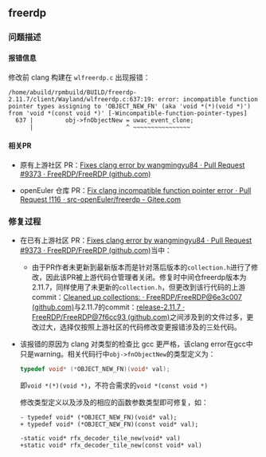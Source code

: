 ## freerdp

### 问题描述

#### 报错信息

修改前 clang 构建在 `wlfreerdp.c` 出现报错：

```
/home/abuild/rpmbuild/BUILD/freerdp-2.11.7/client/Wayland/wlfreerdp.c:637:19: error: incompatible function pointer types assigning to 'OBJECT_NEW_FN' (aka 'void *(*)(void *)') from 'void *(const void *)' [-Wincompatible-function-pointer-types]
  637 |         obj->fnObjectNew = uwac_event_clone;
      |                          ^ ~~~~~~~~~~~~~~~~
```

#### 相关PR

- 原有上游社区 PR：[Fixes clang error by wangmingyu84 · Pull Request #9373 · FreeRDP/FreeRDP (github.com)](https://github.com/FreeRDP/FreeRDP/pull/9373)

- openEuler 仓库 PR：[Fix clang incompatible function pointer error · Pull Request !116 · src-openEuler/freerdp - Gitee.com](https://gitee.com/src-openeuler/freerdp/pulls/116)

### 修复过程

- 在已有上游社区 PR：[Fixes clang error by wangmingyu84 · Pull Request #9373 · FreeRDP/FreeRDP (github.com)](https://github.com/FreeRDP/FreeRDP/pull/9373)当中：

  - 由于PR作者未更新到最新版本而是针对落后版本的`collection.h`进行了修改，因此该PR被上游代码仓管理者关闭。修复时中间仓freerdp版本为2.11.7，同样使用了未更新的`collection.h`，但更改到该行代码的上游commit：[Cleaned up collections: · FreeRDP/FreeRDP@6e3c007 (github.com)](https://gitee.com/link?target=https%3A%2F%2Fgithub.com%2FFreeRDP%2FFreeRDP%2Fcommit%2F6e3c00725aae99d03a0baa65430eceddebd9dee8)与2.11.7的commit：[release-2.11.7 · FreeRDP/FreeRDP@7f6cc93 (github.com)](https://gitee.com/link?target=https%3A%2F%2Fgithub.com%2FFreeRDP%2FFreeRDP%2Fcommit%2F7f6cc93c21d7f0faad6daacca06f494f29ce882c)之间涉及到的文件过多，更改过大，选择仅按照上游社区的代码修改变更报错涉及的三处代码。

- 该报错的原因为 clang 对类型的检查比 gcc 更严格，该clang error在gcc中只是warning。相关代码行中`obj->fnObjectNew`的类型定义为：

  ```c
  typedef void* (*OBJECT_NEW_FN)(void* val);
  ```

  即`void *(*)(void *)`，不符合需求的`void *(const void *)`

  修改类型定义以及涉及的相应的函数参数类型即可修复，如：

  ```
  -	typedef void* (*OBJECT_NEW_FN)(void* val);
  +	typedef void* (*OBJECT_NEW_FN)(const void* val);
  ```

  ```
  -static void* rfx_decoder_tile_new(void* val)
  +static void* rfx_decoder_tile_new(const void* val)
  ```

